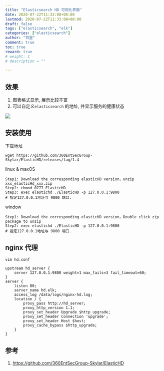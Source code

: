 ```yaml
---
title: "Elasticsearch HD 可视化界面"
date: 2020-07-22T11:33:08+08:00
lastmod: 2020-07-22T11:33:08+08:00
draft: false
tags: ["elasticsearch", "elk"]
categories: ["elasticsearch"]
author: "百里"
comment: true
toc: true
reward: true
# weight: 1
# description = ""

---
```




## 效果

1. 图表格式显示, 展示比较丰富
2. 可以自定义`elasticsearch` 的地址, 并显示服务的健康状态

![](http://img.sgfoot.com/b/20200722113701.png?imageslim)

## 安装使用

下载地址

```shell
wget https://github.com/360EntSecGroup-Skylar/ElasticHD/releases/tag/1.4
```

linux & maxOS

```
Step1: Download the corresponding elasticHD version，unzip xxx_elasticHd_xxx.zip
Step2: chmod 0777 ElasticHD
Step3: exec elastichd ./ElasticHD -p 127.0.0.1:9800
# 指定127.0.0.1地址与 9800 端口.
```

window

```
Step1: Download the corresponding elasticHD version，Double click zip package to unzip
Step2: exec elastichd ./ElasticHD -p 127.0.0.1:9800 
# 指定127.0.0.1地址与 9800 端口.
```

## nginx 代理

```shell
vim hd.conf
```

```shell
upstream hd_server {
    server 127.0.0.1:9800 weight=1 max_fails=3 fail_timeout=60;
}
server {
    listen 80;
    server_name hd.elk;
    access_log /data/logs/nginx-hd.log;
    location / {
        proxy_pass http://hd_server;
        proxy_http_version 1.1;
        proxy_set_header Upgrade $http_upgrade;
        proxy_set_header Connection 'upgrade';
        proxy_set_header Host $host;
        proxy_cache_bypass $http_upgrade;
    }
}
```



## 参考

1. https://github.com/360EntSecGroup-Skylar/ElasticHD